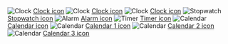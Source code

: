 <img src="https://media.iconsink.com/g_images/clock-4265.jpg" alt="Clock">
<a href="https://www.iconsink.com/icon/clock-4265">Clock icon</a>

<img src="https://media.iconsink.com/g_images/clock-4269.jpg" alt="Clock">
<a href="https://www.iconsink.com/icon/clock-4269">Clock icon</a>

<img src="https://media.iconsink.com/g_images/clock-4273.jpg" alt="Clock">
<a href="https://www.iconsink.com/icon/clock-4273">Clock icon</a>

<img src="https://media.iconsink.com/g_images/stopwatch-4275.jpg" alt="Stopwatch">
<a href="https://www.iconsink.com/icon/stopwatch-4275">Stopwatch icon</a>

<img src="https://media.iconsink.com/g_images/alarm-4279.jpg" alt="Alarm">
<a href="https://www.iconsink.com/icon/alarm-4279">Alarm icon</a>

<img src="https://media.iconsink.com/g_images/timer-4280.jpg" alt="Timer">
<a href="https://www.iconsink.com/icon/timer-4280">Timer icon</a>

<img src="https://media.iconsink.com/g_images/calendar-4285.jpg" alt="Calendar">
<a href="https://www.iconsink.com/icon/calendar-4285">Calendar icon</a>

<img src="https://media.iconsink.com/g_images/calendar-1-4286.jpg" alt="Calendar">
<a href="https://www.iconsink.com/icon/calendar-1-4286">Calendar 1 icon</a>

<img src="https://media.iconsink.com/g_images/calendar-2-4290.jpg" alt="Calendar">
<a href="https://www.iconsink.com/icon/calendar-2-4290">Calendar 2 icon</a>

<img src="https://media.iconsink.com/g_images/calendar-3-4292.jpg" alt="Calendar">
<a href="https://www.iconsink.com/icon/calendar-3-4292">Calendar 3 icon</a>

